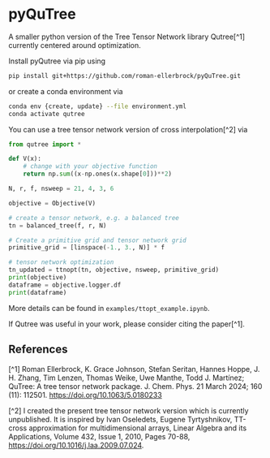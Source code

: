 # pyQuTree

A smaller python version of the Tree Tensor Network library Qutree[^1]
currently centered around optimization.

Install pyQutree via pip using
```bash
pip install git+https://github.com/roman-ellerbrock/pyQuTree.git
```
or create a conda environment via
```bash
conda env {create, update} --file environment.yml
conda activate qutree
```

You can use a tree tensor network version of cross interpolation[^2] via
```python
from qutree import *

def V(x):
    # change with your objective function
    return np.sum((x-np.ones(x.shape[0]))**2)

N, r, f, nsweep = 21, 4, 3, 6

objective = Objective(V)

# create a tensor network, e.g. a balanced tree
tn = balanced_tree(f, r, N) 

# Create a primitive grid and tensor network grid
primitive_grid = [linspace(-1., 3., N)] * f

# tensor network optimization
tn_updated = ttnopt(tn, objective, nsweep, primitive_grid)
print(objective)
dataframe = objective.logger.df
print(dataframe)
```
More details can be found in `examples/ttopt_example.ipynb`.

If Qutree was useful in your work, please consider citing the paper[^1].

## References
[^1] Roman Ellerbrock, K. Grace Johnson, Stefan Seritan, Hannes Hoppe, J. H. Zhang, Tim Lenzen, Thomas Weike, Uwe Manthe, Todd J. Martínez; QuTree: A tree tensor network package. J. Chem. Phys. 21 March 2024; 160 (11): 112501. https://doi.org/10.1063/5.0180233

[^2] I created the present tree tensor network version which is currently unpublished. It is inspired by Ivan Oseledets, Eugene Tyrtyshnikov, TT-cross approximation for multidimensional arrays, Linear Algebra and its Applications, Volume 432, Issue 1, 2010, Pages 70-88, https://doi.org/10.1016/j.laa.2009.07.024.